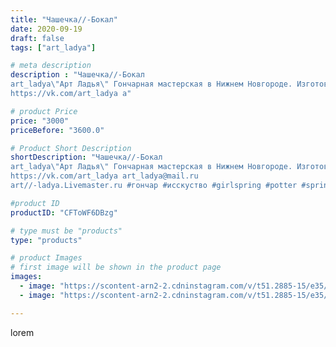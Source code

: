 ```yaml
---
title: "Чашечка//-Бокал"
date: 2020-09-19
draft: false
tags: ["art_ladya"]

# meta description
description : "Чашечка//-Бокал
art_ladya\"Арт Ладья\" Гончарная мастерская в Нижнем Новгороде. Изготовление керамики и мастер//-классы по обучению. 
https://vk.com/art_ladya a"

# product Price
price: "3000"
priceBefore: "3600.0"

# Product Short Description
shortDescription: "Чашечка//-Бокал
art_ladya\"Арт Ладья\" Гончарная мастерская в Нижнем Новгороде. Изготовление керамики и мастер//-классы по обучению. 
https://vk.com/art_ladya art_ladya@mail.ru 
art//-ladya.Livemaster.ru #гончар #исскуство #girlspring #potter #spring #керамикаручнаяработа #гончарнаямастерская #радость #handmade #посудаизглины #керамика #гончарнаяпосуда #эксклюзивнаякерамика #dishes #decor #ceramicar #бокал #пиалы #claygoods #tankard #earthenware #ceramic #design #чашечки #restaurant #ceramicart #стакан #clay  #авторскаякерамика"

#product ID
productID: "CFToWF6DBzg"

# type must be "products"
type: "products"

# product Images
# first image will be shown in the product page
images:
  - image: "https://scontent-arn2-2.cdninstagram.com/v/t51.2885-15/e35/119815273_272082867447089_6428540212921226615_n.jpg?_nc_ht=scontent-arn2-2.cdninstagram.com&_nc_cat=105&_nc_ohc=x5nujDIOcd4AX9xZh6L&tp=1&oh=4433f17b3b93605135fedba8110a366d&oe=60614DFA&ig_cache_key=MjQwMTQ0MDQ2MzQ3MjgzMzA4NA%3D%3D.2"
  - image: "https://scontent-arn2-2.cdninstagram.com/v/t51.2885-15/e35/119932851_693646064693228_2993764179582608970_n.jpg?_nc_ht=scontent-arn2-2.cdninstagram.com&_nc_cat=108&_nc_ohc=QEYT9FUahxMAX-oyt_Q&tp=1&oh=c13ea99020b8804cac5269069bc5f0eb&oe=605F3050&ig_cache_key=MjQwMTQ0MDQ2MzQ5ODIzOTU2Mw%3D%3D.2"

---
```

lorem
